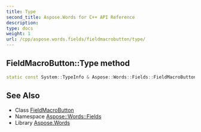 ```yaml
---
title: Type
second_title: Aspose.Words for C++ API Reference
description: 
type: docs
weight: 1
url: /cpp/aspose.words.fields/fieldmacrobutton/type/
---
```

## FieldMacroButton::Type method




```cpp
static const System::TypeInfo & Aspose::Words::Fields::FieldMacroButton::Type()
```

## See Also

* Class [FieldMacroButton](../)
* Namespace [Aspose::Words::Fields](../../)
* Library [Aspose.Words](../../../)

